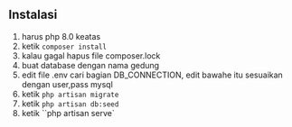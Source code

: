 ## Instalasi

1. harus php 8.0 keatas
2. ketik `composer install `
3. kalau gagal hapus file composer.lock
4. buat database dengan nama gedung
5. edit file .env cari bagian DB_CONNECTION, edit bawahe itu sesuaikan dengan user,pass mysql
6. ketik `php artisan migrate`
7. ketik `php artisan db:seed`
8. ketik ``php artisan serve`
